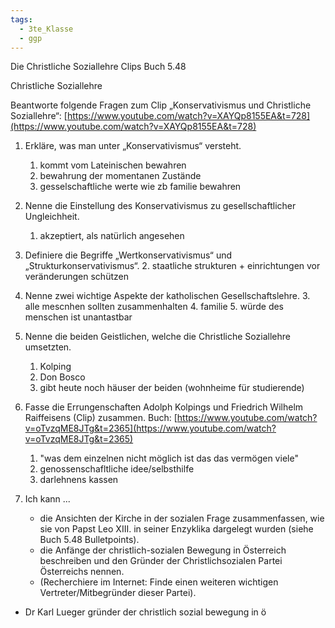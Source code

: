 ```yaml
---
tags:
  - 3te_Klasse
  - ggp
---
```

Die Christliche Soziallehre  Clips Buch 5.48

Christliche Soziallehre

Beantworte folgende Fragen zum Clip „Konservativismus und Christliche Soziallehre“:
[https://www.youtube.com/watch?v=XAYQp8155EA&t=728](https://www.youtube.com/watch?v=XAYQp8155EA&t=728)

1. Erkläre, was man unter „Konservativismus“ versteht.
	1. kommt vom Lateinischen bewahren
	2. bewahrung der momentanen Zustände
	3. gesselschaftliche werte wie zb familie bewahren

2. Nenne die Einstellung des Konservativismus zu gesellschaftlicher Ungleichheit.
	1. akzeptiert, als natürlich angesehen

3. Definiere die Begriffe „Wertkonservativismus“ und „Strukturkonservativismus“.
	2. staatliche strukturen + einrichtungen vor veränderungen schützen

4. Nenne zwei wichtige Aspekte der katholischen Gesellschaftslehre.
	3. alle mescnhen sollten zusammenhalten
	4. familie
	5. würde des menschen ist unantastbar

5. Nenne die beiden Geistlichen, welche die Christliche Soziallehre umsetzten.
	1. Kolping
	2. Don Bosco
	3. gibt heute noch häuser der beiden (wohnheime für studierende)

6. Fasse die Errungenschaften Adolph Kolpings und Friedrich Wilhelm Raiffeisens (Clip) zusammen.
   Buch: [https://www.youtube.com/watch?v=oTvzqME8JTg&t=2365](https://www.youtube.com/watch?v=oTvzqME8JTg&t=2365)
	1. "was dem einzelnen nicht möglich ist das das vermögen viele"
	2. genossenschafltliche idee/selbsthilfe
	3. darlehnens kassen

7. Ich kann ...
   - die Ansichten der Kirche in der sozialen Frage zusammenfassen, wie sie von Papst Leo XIII. in seiner Enzyklika dargelegt wurden (siehe Buch 5.48 Bulletpoints).
   - die Anfänge der christlich-sozialen Bewegung in Österreich beschreiben und den Gründer der Christlichsozialen Partei Österreichs nennen.
   - (Recherchiere im Internet: Finde einen weiteren wichtigen Vertreter/Mitbegründer dieser Partei).
- Dr Karl Lueger gründer der christlich sozial bewegung in ö